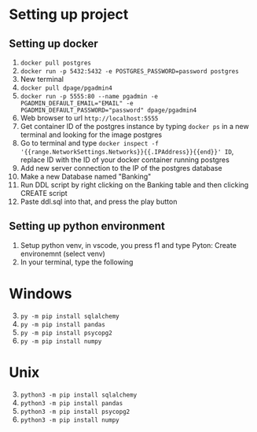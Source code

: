 # Setting up project

## Setting up docker
1. `docker pull postgres`
2. `docker run -p 5432:5432 -e POSTGRES_PASSWORD=password postgres`
3. New terminal
4. `docker pull dpage/pgadmin4`
5. `docker run -p 5555:80 --name pgadmin -e PGADMIN_DEFAULT_EMAIL="EMAIL" -e PGADMIN_DEFAULT_PASSWORD="password" dpage/pgadmin4`
6. Web browser to url `http://localhost:5555`
7. Get container ID of the postgres instance by typing `docker ps` in a new terminal and looking for the image postgres
8. Go to terminal and type `docker inspect -f '{{range.NetworkSettings.Networks}}{{.IPAddress}}{{end}}' ID`, replace ID with the ID of your docker container running postgres
9. Add new server connection to the IP of the postgres database
10. Make a new Database named "Banking"
11. Run DDL script by right clicking on the Banking table and then clicking CREATE script
12. Paste ddl.sql into that, and press the play button

## Setting up python environment
1. Setup python venv, in vscode, you press f1 and type Pyton: Create environemnt (select venv)
2. In your terminal, type the following
# Windows
3. `py -m pip install sqlalchemy`
4. `py -m pip install pandas`
5. `py -m pip install psycopg2`
6. `py -m pip install numpy`
# Unix
3. `python3 -m pip install sqlalchemy`
4. `python3 -m pip install pandas`
5. `python3 -m pip install psycopg2`
6. `python3 -m pip install numpy`